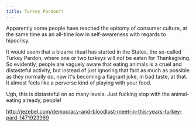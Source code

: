 ```yaml
---
title: Turkey Pardon?!
---
```


Apparently some people have reached the epitomy of consumer culture, at the same time as an all-time low
in self-awareness with regards to hipocrisy.

It would seem that a bizarre ritual has started in the States, the so-called Turkey Pardon, where one or two turkeys
will _not_ be eaten for Thanksgiving. So evidently, people are vaguely aware that eating animals is a cruel and distasteful
activity, but instead of just ignoring that fact as much as possible as they normally do, now it's becoming
a flagrant joke, in bad taste, at that. It almost feels like a perverse kind of playing with your food.

Ugh, this is distasteful on so many levels. Just fucking stop with the animal-eating already, people!

<a href="http://jezebel.com/democracy-and-bloodlust-meet-in-this-years-turkey-pard-1471923969">http://jezebel.com/democracy-and-bloodlust-meet-in-this-years-turkey-pard-1471923969</a>
